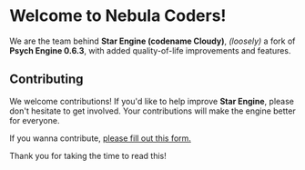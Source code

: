 # Welcome to Nebula Coders!

We are the team behind **Star Engine (codename Cloudy)**, _(loosely)_ a fork of **Psych Engine 0.6.3**, with added quality-of-life improvements and features.

## Contributing

We welcome contributions! If you'd like to help improve **Star Engine**, please don't hesitate to get involved. Your contributions will make the engine better for everyone.

If you wanna contribute, [please fill out this form.](https://forms.gle/Bb8RLGTCiSJHhLzU8) 

Thank you for taking the time to read this!
